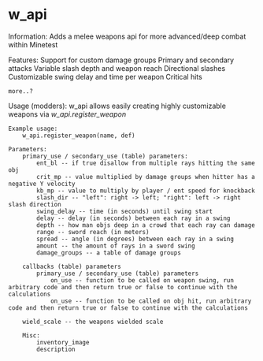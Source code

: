 # w_api

Information:
    Adds a melee weapons api for more advanced/deep combat within Minetest

Features:
    Support for custom damage groups
    Primary and secondary attacks
    Variable slash depth and weapon reach
    Directional slashes
    Customizable swing delay and time per weapon
    Critical hits

    more..?

Usage (modders):
    w_api allows easily creating highly customizable weapons via *w_api.register_weapon*

    Example usage:
        w_api.register_weapon(name, def)

    Parameters:
        primary_use / secondary_use (table) parameters:
            ent_bl -- if true disallow from multiple rays hitting the same obj
            crit_mp -- value multiplied by damage groups when hitter has a negative Y velocity
            kb_mp -- value to multiply by player / ent speed for knockback
            slash_dir -- "left": right -> left; "right": left -> right slash direction
            swing_delay -- time (in seconds) until swing start
            delay -- delay (in seconds) between each ray in a swing
            depth -- how man objs deep in a crowd that each ray can damage
            range -- sword reach (in meters)
            spread -- angle (in degrees) between each ray in a swing
            amount -- the amount of rays in a sword swing
            damage_groups -- a table of damage groups

        callbacks (table) parameters
            primary_use / secondary_use (table) parameters
                on_use -- function to be called on weapon swing, run arbitrary code and then return true or false to continue with the calculations
                on_use -- function to be called on obj hit, run arbitrary code and then return true or false to continue with the calculations

        wield_scale -- the weapons wielded scale

        Misc:
            inventory_image
            description